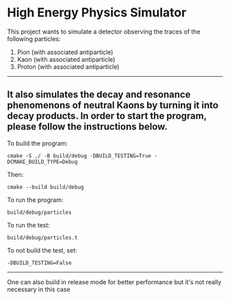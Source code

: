 # High Energy Physics Simulator

This project wants to simulate a detector observing the traces of the following particles:

1. Pion (with associated antiparticle)
2. Kaon (with associated antiparticle)
3. Proton (with associated antiparticle)
----
It also simulates the decay and resonance phenomenons of neutral Kaons by turning it into decay products. In order to start the program, please follow the instructions below. 
----
To build the program:

```
cmake -S ./ -B build/debug -DBUILD_TESTING=True -DCMAKE_BUILD_TYPE=Debug
```

Then:

```
cmake --build build/debug
```

To run the program:

```
build/debug/particles
```

To run the test:

```
build/debug/particles.t
```

To not build the test, set:

```
-DBUILD_TESTING=False
```
----
One can also build in release mode for better performance but it's not really necessary in this case